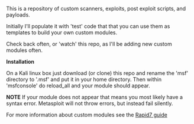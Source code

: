 This is a repository of custom scanners, exploits, post exploit scripts, and payloads.

Initially I'll populate it with 'test' code that that you can use them as templates to build your own custom modules.

Check back often, or 'watch' this repo, as I'll be adding new custom modules often.

**Installation**

On a Kali linux box just download (or clone) this repo and rename the 'msf' directory to '.msf' and put it in your home directory. Then within 'msfconsole' do reload_all and your module should appear.

**NOTE**
If your module does not appear that means you most likely have a syntax error. Metasploit will not throw errors, but instead fail silently.

For more information about custom modules see the [Rapid7 guide](https://github.com/rapid7/metasploit-framework/wiki/Loading-External-Modules)